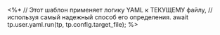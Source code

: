 <%*
// Этот шаблон применяет логику YAML к ТЕКУЩЕМУ файлу,
// используя самый надежный способ его определения.
await tp.user.yaml.run(tp, tp.config.target_file);
%>